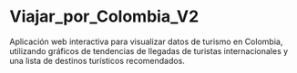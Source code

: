 # Viajar_por_Colombia_V2
Aplicación web interactiva para visualizar datos de turismo en Colombia, utilizando gráficos de tendencias de llegadas de turistas internacionales y una lista de destinos turísticos recomendados.
